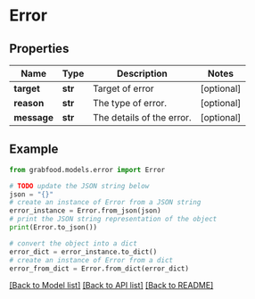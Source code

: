 # Error


## Properties

Name | Type | Description | Notes
------------ | ------------- | ------------- | -------------
**target** | **str** | Target of error | [optional] 
**reason** | **str** | The type of error. | [optional] 
**message** | **str** | The details of the error. | [optional] 

## Example

```python
from grabfood.models.error import Error

# TODO update the JSON string below
json = "{}"
# create an instance of Error from a JSON string
error_instance = Error.from_json(json)
# print the JSON string representation of the object
print(Error.to_json())

# convert the object into a dict
error_dict = error_instance.to_dict()
# create an instance of Error from a dict
error_from_dict = Error.from_dict(error_dict)
```
[[Back to Model list]](../README.md#documentation-for-models) [[Back to API list]](../README.md#documentation-for-api-endpoints) [[Back to README]](../README.md)


